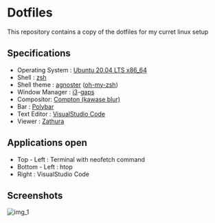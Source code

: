 # Dotfiles

This repository contains a copy of the dotfiles for my curret linux setup

## Specifications

* Operating System : [Ubuntu 20.04 LTS x86_64](https://ubuntu.com/download/desktop)
* Shell : [zsh](https://github.com/ohmyzsh/ohmyzsh/wiki/Installing-ZSH)
* Shell theme : [agnoster](https://github.com/agnoster/agnoster-zsh-theme) ([oh-my-zsh](https://ohmyz.sh/))
* Window Manager : [i3](https://i3wm.org/)-[gaps](https://github.com/Airblader/i3)
* Compositor: [Compton (kawase blur)](https://manpages.ubuntu.com/manpages/bionic/en/man1/compton.1.html)
* Bar : [Polybar](https://github.com/polybar/polybar)
* Text Editor : [VisualStudio Code](https://code.visualstudio.com/)
* Viewer : [Zathura](https://pwmt.org/projects/zathura/)

## Applications open

* Top - Left : Terminal with neofetch command
* Bottom - Left : htop
* Right : VisualStudio Code

## Screenshots

![img_1](https://github.com/vini7148/dotfiles/blob/master/ScreenShots/1588900915_0651_08.05.2020_1920x1080.png)
